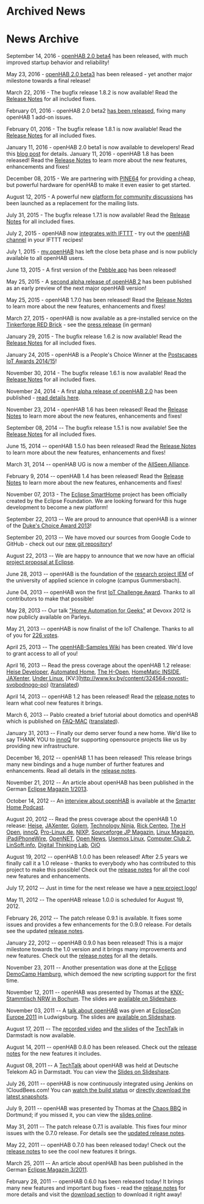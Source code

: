 # Archived News

# News Archive

September 14, 2016 - <a href="https://community.openhab.org/t/openhab-2-0-beta4-has-been-released/14110">openHAB 2.0 beta4</a> has been released, with much improved startup behavior and reliability!

May 23, 2016 - <a href="http://www.openhabfoundation.org/2016/openhab-releases">openHAB 2.0 beta3</a> has been released - yet another major milestone towards a final release!

March 22, 2016 - The bugfix release 1.8.2 is now available! Read the <a href="https://github.com/openhab/openhab/wiki/Release-Notes-1.8">Release Notes</a> for all included fixes.

February 01, 2016 - openHAB 2.0 beta2 <a href="https://github.com/openhab/openhab-distro/releases/tag/2.0.0.b2">has been released</a>, fixing many openHAB 1 add-on issues.

February 01, 2016 - The bugfix release 1.8.1 is now available! Read the <a href="https://github.com/openhab/openhab/wiki/Release-Notes-1.8">Release Notes</a> for all included fixes.

January 11, 2016 - openHAB 2.0 beta1 is now available to developers! Read this <a href="http://kaikreuzer.blogspot.de/2016/01/openhab-18-and-20-beta1-release.html">blog post</a> for details.
January 11, 2016 - openHAB 1.8 has been released! Read the <a href="https://github.com/openhab/openhab/wiki/Release-Notes-1.8">Release Notes</a> to learn more about the new features, enhancements and fixes!

December 08, 2015 - We are partnering with <a href="http://pine64.com/product">PINE64</a> for providing a cheap, but powerful hardware for openHAB to make it even easier to get started.

August 12, 2015 - A powerful new <a href="https://community.openhab.org">platform for community discussions</a> has been launched as a replacement for the mailing lists.

July 31, 2015 - The bugfix release 1.7.1 is now available! Read the <a href="https://github.com/openhab/openhab/wiki/Release-Notes-1.7">Release Notes</a> for all included fixes.

July 2, 2015 - openHAB now <a href="/ifttt.html">integrates with IFTTT</a> - try out the <a href="https://ifttt.com/openhab">openHAB channel</a> in your IFTTT recipes!

July 1, 2015 - <a href="https://my.openhab.org/">my.openHAB</a> has left the close beta phase and is now publicly available to all openHAB users.

June 13, 2015 - A first version of the <a href="http://apps.getpebble.com/en_US/application/5542604d45bf334314000098">Pebble app</a> has been released!

May 25, 2015 - A <a href="https://github.com/openhab/openhab2/releases/tag/2.0.0-alpha2">second alpha release of openHAB 2</a> has been published as an early preview of the next major openHAB version!

May 25, 2015 - openHAB 1.7.0 has been released! Read the <a href="https://github.com/openhab/openhab/wiki/Release-Notes-1.7">Release Notes</a> to learn more about the new features, enhancements and fixes!

March 27, 2015 - openHAB is now available as a pre-installed service on the <a href="http://www.tinkerforge.com/en/blog/2015/3/11/red-brick-now-with-openhab-and-nagios">Tinkerforge RED Brick</a> - see the <a href="http://www.heise.de/newsticker/meldung/Herstelleruebergreifendes-Smart-Home-mit-Tinkerforge-und-openHAB-2586396.html">press release</a> (in german)

January 29, 2015 - The bugfix release 1.6.2 is now available! Read the [Release Notes](https://github.com/openhab/openhab/wiki/Release-Notes-1.6) for all included fixes.

January 24, 2015 - openHAB is a People's Choice Winner at the [Postscapes IoT Awards 2014/15](http://postscapes.com/internet-of-things-award/2014/winners)!

November 30, 2014 - The bugfix release 1.6.1 is now available! Read the [Release Notes](Release-Notes-1.6) for all included fixes.

November 24, 2014 - A first [alpha release of openHAB 2.0](https://github.com/openhab/openhab2/releases) has been published - [read details here](http://kaikreuzer.blogspot.de/2014/11/openhab-16-and-20-alpha-release.html).

November 23, 2014 - openHAB 1.6 has been released! Read the [Release Notes](Release-Notes-1.6) to learn more about the new features, enhancements and fixes!

September 08, 2014 -- The bugfix release 1.5.1 is now available! See the [Release Notes](https://github.com/openhab/openhab/wiki/Release-Notes-1.5) for all included fixes.

June 15, 2014 -- openHAB 1.5.0 has been released! Read the [Release Notes](https://github.com/openhab/openhab/wiki/Release-Notes-1.5) to learn more about the new features, enhancements and fixes!

March 31, 2014 -- openHAB UG is now a member of the [AllSeen Alliance](https://allseenalliance.org/).

February 9, 2014 -- openHAB 1.4 has been released! Read the [Release Notes](https://github.com/openhab/openhab/wiki/Release-Notes-1.4) to learn more about the new features, enhancements and fixes!

November 07, 2013 - The [Eclipse SmartHome](http://www.eclipse.org/smarthome) project has been officially created by the Eclipse Foundation. We are looking forward for this huge development to become a new platform!

September 22, 2013 -- We are proud to announce that openHAB is a winner of the [Duke's Choice Award 2013](https://www.java.net/dukeschoice)!

September 20, 2013 -- We have moved our sources from Google Code to GitHub - check out our [new git repository](https://github.com/openhab/openhab)!

August 22, 2013 -- We are happy to announce that we now have an official [project proposal at Eclipse](http://eclipse.org/proposals/technology.smarthome/). 

June 28, 2013 -- openHAB is the foundation of the [research project IEM](http://www.oberberg-aktuell.de/index.php?id=144&tx_ttnews%5Btt_news%5D=147147) of the university of applied science in cologne (campus Gummersbach).

June 04, 2013 -- openHAB won the first [IoT Challenge Award](http://iotevent.eu/announcement-the-winner-of-the-iot-challenge-2013/). Thanks to all contributors to make that possible!

May 28, 2013 -- Our talk ["Home Automation for Geeks"](http://parleys.com/play/5148922b0364bc17fc56c8c3) at Devoxx 2012 is now publicly available on Parleys.

May 21, 2013 -- openHAB is now finalist of the IoT Challenge. Thanks to all of you for [226 votes](http://challenge.iotevent.eu).

April 25, 2013 -- The [openHAB-Samples Wiki](https://code.google.com/p/openhab-samples/) has been created. We'd love to grant access to all of you!

April 16, 2013 -- Read the press coverage about the openHAB 1.2 release: [Heise Developer](http://www.heise.de/developer/meldung/30-Bindings-fuer-openHAB-1-2-1842540.html), [Automated Home](http://www.automatedhome.co.uk/software/latest-open-home-automation-bus-openhab-update-brings-raft-of-new-features.html), [The H-Open](http://www.h-online.com/open/news/item/30-bindings-for-openHAB-1-2-1843052.html), [HomeMatic INSIDE](http://www.homematic-inside.de/software/java/item/openhab), [JAXenter](http://it-republik.de/jaxenter/news/Licht-Pflanzen-Raumtemperatur-Heim-Automatisierung-mit-openHAB-067041.html), [Under Linux](https://under-linux.org/content.php?r=6201-Lançado-openHAB-1-2), [KV:\](http://www.kv.by/content/324564-novosti-svobodnogo-po) ([translated](http://www.google.com/translate?hl=en&ie=UTF8&sl=auto&tl=en&u=http%3A%2F%2Fwww.kv.by%2Fcontent%2F324564-novosti-svobodnogo-po))

April 14, 2013 -- openHAB 1.2 has been released! Read the [release notes](ReleaseNotes12) to learn what cool new features it brings.

March 6, 2013 -- Pablo created a brief tutorial about domotics and openHAB which is published on [FAQ-MAC](http://www.faq-mac.com/tutoriales/smarthome-tu-propio-sistema-domotico-ios-mac-pablo-romeu/49653) ([translated](http://t.co/RXs4eRQSBb)).

January 31, 2013 -- Finally our demo server found a new home. We'd like to say THANK YOU to [innoQ](http://www.innoq.com) for supporting opensource projects like us by providing new infrastructure.

December 16, 2012 -- openHAB 1.1 has been released! This release brings many new bindings and a huge number of further features and enhancements. Read all details in the [release notes](http://code.google.com/p/openhab/wiki/ReleaseNotes11).

November 21, 2012 -- An article about openHAB has been published in the German [Eclipse Magazin 1/2013](http://it-republik.de/jaxenter/artikel/openHAB-Die-Welt-der-Dinge-in-der-Hand-5542.html).

October 14, 2012 -- An [interview about openHAB](http://podcast.smarter-home.at/sh012/) is available at the [Smarter Home Podcast](http://podcast.smarter-home.at/).

August 20, 2012 -- Read the press coverage about the openHAB 1.0 release: [Heise](http://www.heise.de/newsticker/meldung/Quelloffene-Heimautomatisierung-mit-openHAB-1-0-1670540.html), [JAXenter](http://it-republik.de/jaxenter/news/openHAB-1.0-Heimautomatisierung-%E0-la-Open-Source-064295.html), [Golem](http://www.golem.de/news/openhab-1-0-offene-plattform-fuer-die-heimautomation-1208-93960.html), [Technology Ninja](http://www.schrankmonster.de/2012/08/20/openhab/), [Rick Centeo](http://rickcenteno.wordpress.com/2012/08/21/openhab-aycontrol-and-openremote/), [The H Open](http://www.h-online.com/open/news/item/Version-1-0-of-openHAB-home-automation-bus-arrives-1671163.html), [innoQ](http://www.innoq.com/de/news/openhab-1-0-heimautomatisierung-a-la-open-source), [Pro-Linux.de](http://www.pro-linux.de/news/1/18764/openhab-offene-plattform-fuer-heimautomation.html), [NIXP](http://www.nixp.ru/news/openHAB-1-0-Open-Source-платформа-на-Java-для-организации-умного-дома.html), [Sourceforge JP Magazin](http://sourceforge.jp/magazine/12/08/22/0553240), [Linux Magazin](http://www.linuxnewmedia.com.br/lm/noticia/uma_casa_em_codigo_aberto_com_o_openhab), [iPadiPhoneWire](http://app.iwire.jp/apps/492054521/openHAB), [OpenNET](http://www.opennet.ru/opennews/art.shtml?num=34662), [Open News](http://www.open-news.lv/8715-openhab-1-0-atverta-platforma-gudras-majas-vadisanai), [Usemos Linux](http://usemoslinux.blogspot.com/2012/08/openhab-automatizacion-del-hogar-al.html), [Computer Club 2](http://www.cczwei.de/index.php?id=issuearchive&issueid=419), [LinSoft.info](http://linsoft.info/soft/openhab.html), [Digital Thinking Lab](http://dtl.dhbw-vs.de/blog/2012/08/24/heimautomatisierung-mit-openhab/), [OiO](http://blog.oio.de/2011/08/19/osgi-basierte-heimautomatisierung/)

August 19, 2012 -- openHAB 1.0.0 has been released! After 2.5 years we finally call it a 1.0 release - thanks to everybody who has contributed to this project to make this possible! Check out the [release notes](http://code.google.com/p/openhab/wiki/ReleaseNotes10) for all the cool new features and enhancements.

July 17, 2012 -- Just in time for the next release we have a <a href="http://wiki.openhab.googlecode.com/hg/images/openHAB_Logo.png">new project logo</a>!

May 11, 2012 -- The openHAB release 1.0.0 is scheduled for August 19, 2012.

February 26, 2012 -- The patch release 0.9.1 is available. It fixes some issues and provides a few enhancements for the 0.9.0 release. For details see the updated [release notes](ReleaseNotes09).

January 22, 2012 -- openHAB 0.9.0 has been released! This is a major milestone towards the 1.0 version and it brings many improvements and new features. Check out the [release notes](ReleaseNotes09) for all the details.

November 23, 2011 -- Another presentation was done at the [Eclipse DemoCamp Hamburg](http://wiki.eclipse.org/Eclipse_DemoCamps_November_2011/Hamburg), which demoed the new scripting support for the first time.

November 12, 2011 -- openHAB was presented by Thomas at the [KNX-Stammtisch NRW in Bochum](http://knx-user-forum.de/knxuf-stammtische/15195-stammtisch-ruhrgebiet-2011-a.html). The slides are [available on Slideshare](http://www.slideshare.net/teichsta/openhab-knx-stammtisch-nrw-12112011).

November 03, 2011 -- A [talk about openHAB](http://www.eclipsecon.org/europe2011/sessions/eclipsehome-%E2%80%93-home-automation-practice) was given at [EclipseCon Europe 2011](http://www.eclipsecon.org/europe2011/) in Ludwigsburg. The slides are [available on Slideshare](http://www.slideshare.net/xthirtynine/openhab-ece2011).

August 17, 2011 -- The [recorded video](http://www.youtube.com/watch?v=m6A-Zew0DBc) and [the slides](http://www.developergarden.com/fileadmin/microsites/ApiProject/Dokumente/Dokumentation/PDFs/Presentations/openhab_techtalk.pdf) of the [TechTalk](http://www.developergarden.com/apis/techtalk/openhab-home-automation-in-practice) in Darmstadt is now available.

August 14, 2011 -- openHAB 0.8.0 has been released. Check out the [release notes](ReleaseNotes08) for the new features it includes.

August 08, 2011 -- A [TechTalk](http://www.developergarden.com/apis/techtalk/openhab-home-automation-in-practice) about openHAB was held at Deutsche Telekom AG in Darmstadt. You can view the [Slides on Slideshare](http://www.slideshare.net/xthirtynine/openhab-techtalk-developergarden-darmstadt).

July 26, 2011 -- openHAB is now continuously integrated using Jenkins on !CloudBees.com! You can [watch the build status](https://openhab.ci.cloudbees.com/) or [directly download the latest snapshots](https://openhab.ci.cloudbees.com/job/openHAB/lastSuccessfulBuild/artifact/distribution/target/).

July 9, 2011 -- openHAB was presented by Thomas at the [Chaos BBQ](http://bbq.ctdo.de) in Dortmund; if you missed it, you can view the [slides online](http://www.slideshare.net/teichsta/openhab-chaos-bbq-dortmund).

May 31, 2011 -- The patch release 0.7.1 is available. This fixes four minor issues with the 0.7.0 release. For details see the [updated release notes](RelaseNotes070).

May 22, 2011 -- openHAB 0.7.0 has been released today! Check out the [release notes](RelaseNotes070) to see the cool new features it brings.

March 25, 2011 -- An article about openHAB has been published in the German [Eclipse Magazin 3/2011](http://it-republik.de/jaxenter/artikel/Home-Smart-Home-Heimautomatisierung-mit-OSGi-3833.html).

February 28, 2011 -- openHAB 0.6.0 has been released today! It brings many new features and important bug fixes - read the [release notes](ReleaseNotes060) for more details and visit the [download section](http://code.google.com/p/openhab/downloads/list) to download it right away!